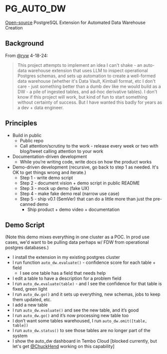 # PG_AUTO_DW
[Open-source](LICENSE) PostgreSQL Extension for Automated Data Warehouse Creation

## Background

From [@ryw](https://github.com/ryw) 4-18-24:

> This project attempts to implement an idea I can't shake - an auto-data warehouse extension that uses LLM to inspect operational Postgres schemas, and sets up automation to create a well-formed data warehouse (whether it's Data Vault, Kimball format, etc I don't care - just something better than a dumb dev like me would build as a DW - a pile of ingested tables, and ad-hoc derivative tables). I don't know if this project will work, but kind of fun to start something without certainty of success. But I have wanted this badly for years as a dev + data engineer.

## Principles

* Build in public
    * Public repo
    * Call attention/scrutiny to the work - release every week or two with blog/tweet calling attention to your work
* Documentation-driven development
    * While you’re writing code, write docs on how the product works
* Demo-driven development (recursive, go back to step 1 as needed. It's OK to get things wrong and iterate.)
    * Step 1 - write demo script
    * Step 2 - document vision + demo script in public README
    * Step 3 - mock up demo (fake UX)
    * Step 4 - make fake demo real (narrow use case)
    * Step 5 - ship v0.1 (SemVer) that can do a little more than just the pre-canned demo
        * Ship product + demo video + documentation

## Demo Script

(Note this demo mixes everything in one cluster as a POC. In prod use cases, we'd want to be pulling data perhaps w/ FDW from operational postgres databases.)

* I install the extension in my existing postgres cluster
* I run function `auto_dw.evaluate()` - confidence score for each table + field
    * I see one table has a field that needs help
* I edit a table to have a description for a problem field
* I run `auto_dw.evaluate(table)` - and I see the confidence for that table is fixed, green light
* I run `auto_dw.go()` and it sets up everything, new schemas, jobs to keep them updated, etc.
* I add a new table
* I run  `auto_dw.evaluate()` and see the new table, and it’s good
* I run `auto_dw.go()` and it’s now processing new table too
* I don’t want some tables warehoused, I run `auto_dw.omit([table, table])`
* I run `auto_dw.status()` to see those tables are no longer part of the system
* I show the auto_dw dashboard in Tembo Cloud [blocked currently, but let's get [@ChuckHend](https://github.com/ChuckHend) working on this capability]
